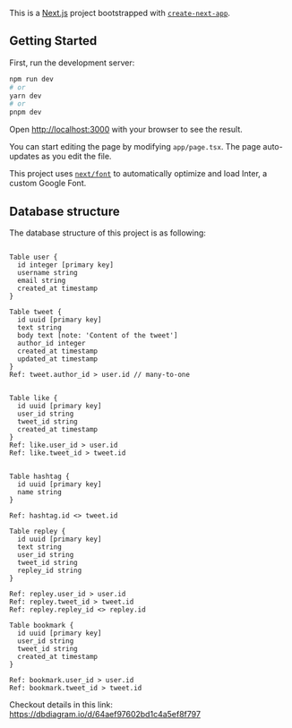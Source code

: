 This is a [Next.js](https://nextjs.org/) project bootstrapped with [`create-next-app`](https://github.com/vercel/next.js/tree/canary/packages/create-next-app).

## Getting Started

First, run the development server:

```bash
npm run dev
# or
yarn dev
# or
pnpm dev
```

Open [http://localhost:3000](http://localhost:3000) with your browser to see the result.

You can start editing the page by modifying `app/page.tsx`. The page auto-updates as you edit the file.

This project uses [`next/font`](https://nextjs.org/docs/basic-features/font-optimization) to automatically optimize and load Inter, a custom Google Font.

## Database structure

The database structure of this project is as following:

```

Table user {
  id integer [primary key]
  username string
  email string
  created_at timestamp
}

Table tweet {
  id uuid [primary key]
  text string
  body text [note: 'Content of the tweet']
  author_id integer
  created_at timestamp
  updated_at timestamp
}
Ref: tweet.author_id > user.id // many-to-one


Table like {
  id uuid [primary key]
  user_id string
  tweet_id string
  created_at timestamp
}
Ref: like.user_id > user.id
Ref: like.tweet_id > tweet.id


Table hashtag {
  id uuid [primary key]
  name string
}

Ref: hashtag.id <> tweet.id

Table repley {
  id uuid [primary key]
  text string
  user_id string
  tweet_id string
  repley_id string
}

Ref: repley.user_id > user.id
Ref: repley.tweet_id > tweet.id
Ref: repley.repley_id <> repley.id

Table bookmark {
  id uuid [primary key]
  user_id string
  tweet_id string
  created_at timestamp
}

Ref: bookmark.user_id > user.id
Ref: bookmark.tweet_id > tweet.id

```

Checkout details in this link: https://dbdiagram.io/d/64aef97602bd1c4a5ef8f797
